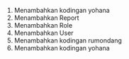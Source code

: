 1. Menambahkan kodingan yohana
2. Menambahkan Report
3. Menambahkan Role
4. Menambahkan User
5. Menambahkan kodingan rumondang
6. Menambahkan kodingan yohana
